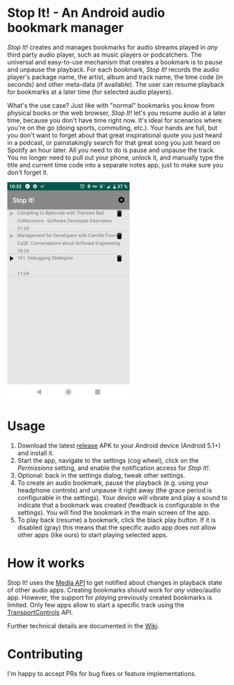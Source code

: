 # Stop It! - An Android audio bookmark manager

*Stop It!* creates and manages bookmarks for audio streams played in *any* third party audio player, such as music players or podcatchers. The universal and easy-to-use mechanism that creates a bookmark is to pause and unpause the playback. For each bookmark, *Stop It!* records the audio player's package name, the artist, album and track name, the time code (in seconds) and other meta-data (if available). The user can resume playback for bookmarks at a later time (for selected audio players).

What's the use case? Just like with "normal" bookmarks you know from physical books or the web browser, *Stop It!* let's you resume audio at a later time, because you don't have time right now. It's ideal for scenarios where you're on the go (doing sports, commuting, etc.). Your hands are full, but you don't want to forget about that great inspirational quote you just heard in a podcast, or painstakingly search for that great song you just heard on Spotify an hour later. All you need to do is pause and unpause the track. You no longer need to pull out your phone, unlock it, and manually type the title and current time code into a separate notes app, just to make sure you don't forget it.

![Main screen showing bookmarks](screenshots/mainscreen_v0.1.png)

# Usage
1. Download the latest [release](https://github.com/MShekow/stop-it/releases) APK to your Android device (Android 5.1+) and install it.
2. Start the app, navigate to the settings (cog wheel), click on the *Permissions* setting, and enable the notification access for *Stop It!*.
3. Optional: back in the settings dialog, tweak other settings.
4. To create an audio bookmark, pause the playback (e.g. using your headphone controls) and unpause it right away (the grace period is configurable in the settings). Your device will vibrate and play a sound to indicate that a bookmark was created (feedback is configurable in the settings). You will find the bookmark in the main screen of the app.
5. To play back (resume) a bookmark, click the black play button. If it is disabled (gray) this means that the specific audio app does not allow other apps (like ours) to start playing selected apps.

# How it works
Stop It! uses the [Media API](https://developer.android.com/guide/topics/media-apps/media-apps-overview) to get notified about changes in playback state of other audio apps. Creating bookmarks should work for *any* video/audio app. However, the support for *playing* previously created bookmarks is limited. Only few apps allow to start a specific track using the [TransportControls](https://developer.android.com/reference/android/media/session/MediaController.TransportControls) API.

Further technical details are documented in the [Wiki](https://github.com/MShekow/stop-it/wiki).

# Contributing
I'm happy to accept PRs for bug fixes or feature implementations.